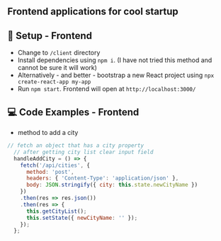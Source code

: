 ## Frontend applications for cool startup

## :floppy_disk: Setup - Frontend

* Change to `/client` directory
* Install dependencies using `npm i`. (I have not tried this method and cannot be sure it will work)
* Alternatively - and better - bootstrap a new React project using `npx create-react-app my-app`
* Run `npm start`. Frontend will open at `http://localhost:3000/`

## :computer: Code Examples - Frontend

* method to add a city

```javascript
// fetch an object that has a city property
  // after getting city list clear input field
  handleAddCity = () => {
    fetch('/api/cities', {
      method: 'post',
      headers: { 'Content-Type': 'application/json' },
      body: JSON.stringify({ city: this.state.newCityName })
    })
    .then(res => res.json())
    .then(res => {
      this.getCityList();
      this.setState({ newCityName: '' });
    });
  };
```